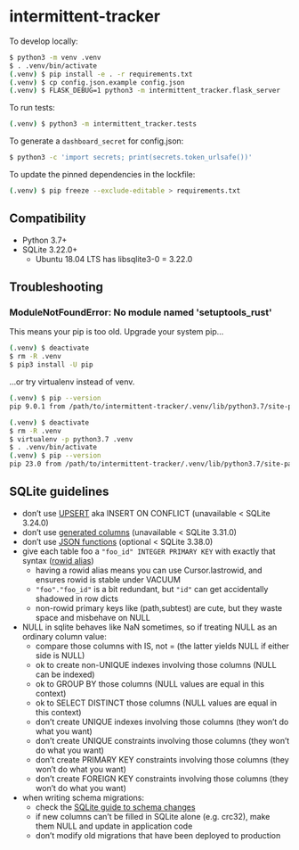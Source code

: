 intermittent-tracker
====================

To develop locally:

```sh
$ python3 -m venv .venv
$ . .venv/bin/activate
(.venv) $ pip install -e . -r requirements.txt
(.venv) $ cp config.json.example config.json
(.venv) $ FLASK_DEBUG=1 python3 -m intermittent_tracker.flask_server
```

To run tests:

```sh
(.venv) $ python3 -m intermittent_tracker.tests
```

To generate a `dashboard_secret` for config.json:

```sh
$ python3 -c 'import secrets; print(secrets.token_urlsafe())'
```

To update the pinned dependencies in the lockfile:

```sh
(.venv) $ pip freeze --exclude-editable > requirements.txt
```

## Compatibility

* Python 3.7+
* SQLite 3.22.0+
    * Ubuntu 18.04 LTS has libsqlite3-0 = 3.22.0

## Troubleshooting

### ModuleNotFoundError: No module named 'setuptools_rust'

This means your pip is too old. Upgrade your system pip…

```sh
(.venv) $ deactivate
$ rm -R .venv
$ pip3 install -U pip
```

…or try virtualenv instead of venv.

```sh
(.venv) $ pip --version
pip 9.0.1 from /path/to/intermittent-tracker/.venv/lib/python3.7/site-packages (python 3.7)

(.venv) $ deactivate
$ rm -R .venv
$ virtualenv -p python3.7 .venv
$ . .venv/bin/activate
(.venv) $ pip --version
pip 23.0 from /path/to/intermittent-tracker/.venv/lib/python3.7/site-packages/pip (python 3.7)
```

## SQLite guidelines

* don’t use [UPSERT](https://sqlite.org/lang_upsert.html) aka INSERT ON CONFLICT (unavailable < SQLite 3.24.0)
* don’t use [generated columns](https://sqlite.org/gencol.html) (unavailable < SQLite 3.31.0)
* don’t use [JSON functions](https://sqlite.org/json1.html) (optional < SQLite 3.38.0)
* give each table foo a `"foo_id" INTEGER PRIMARY KEY` with exactly that syntax ([rowid alias](https://sqlite.org/lang_createtable.html#rowids_and_the_integer_primary_key))
    * having a rowid alias means you can use Cursor.lastrowid, and ensures rowid is stable under VACUUM
    * `"foo"."foo_id"` is a bit redundant, but `"id"` can get accidentally shadowed in row dicts
    * non-rowid primary keys like (path,subtest) are cute, but they waste space and misbehave on NULL
* NULL in sqlite behaves like NaN sometimes, so if treating NULL as an ordinary column value:
    * compare those columns with IS, not = (the latter yields NULL if either side is NULL)
    * ok to create non-UNIQUE indexes involving those columns (NULL can be indexed)
    * ok to GROUP BY those columns (NULL values are equal in this context)
    * ok to SELECT DISTINCT those columns (NULL values are equal in this context)
    * don’t create UNIQUE indexes involving those columns (they won’t do what you want)
    * don’t create UNIQUE constraints involving those columns (they won’t do what you want)
    * don’t create PRIMARY KEY constraints involving those columns (they won’t do what you want)
    * don’t create FOREIGN KEY constraints involving those columns (they won’t do what you want)
* when writing schema migrations:
    * check the [SQLite guide to schema changes](https://sqlite.org/lang_altertable.html#making_other_kinds_of_table_schema_changes)
    * if new columns can’t be filled in SQLite alone (e.g. crc32), make them NULL and update in application code
    * don’t modify old migrations that have been deployed to production
